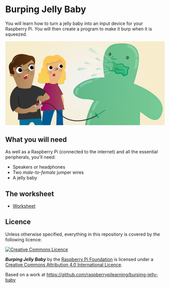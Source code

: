 # Burping Jelly Baby

You will learn how to turn a jelly baby into an input device for your Raspberry Pi. You will then create a program to make it burp when it is squeezed.

![](cover.png)

## What you will need

As well as a Raspberry Pi (connected to the internet) and all the essential peripherals, you'll need:

- Speakers or headphones
- Two *male-to-female* jumper wires
- A jelly baby

## The worksheet

- [Worksheet](worksheet.md)

## Licence

Unless otherwise specified, everything in this repository is covered by the following licence:

[![Creative Commons Licence](http://i.creativecommons.org/l/by-sa/4.0/88x31.png)](http://creativecommons.org/licenses/by-sa/4.0/)

***Burping Jelly Baby*** by the [Raspberry Pi Foundation](http://www.raspberrypi.org/) is licensed under a [Creative Commons Attribution 4.0 International Licence](http://creativecommons.org/licenses/by-sa/4.0/).

Based on a work at https://github.com/raspberrypilearning/burping-jelly-baby
